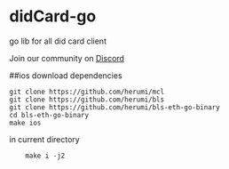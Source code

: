 # didCard-go
go lib for all did card client

Join our community on [Discord](https://discordapp.com/invite/MjsgWdbn)

##ios
download dependencies
```
git clone https://github.com/herumi/mcl
git clone https://github.com/herumi/bls
git clone https://github.com/herumi/bls-eth-go-binary
cd bls-eth-go-binary
make ios
```

in current directory
```
    make i -j2
```